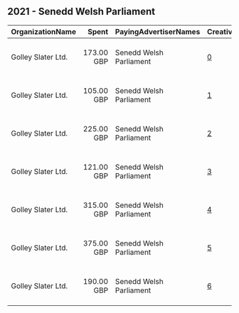 ## 2021 - Senedd Welsh Parliament 
|OrganizationName|Spent|PayingAdvertiserNames|CreativeUrls|Impressions|Genders|AgeBrackets|CountryCodes|BillingAddresses|CandidateBallotInformation|
|:---|---:|:---|:---|---:|:---|:---|:---|:---|:---|
|Golley Slater Ltd.|173.00 GBP|Senedd Welsh Parliament|[0](https://www.snap.com/political-ads/asset/17de848bcc497c0f1fc7879a40d7c1bca3ca5fc50c04bf0e33cfd9622e90e75b?mediaType=mp4)|62,155|||united kingdom|"Wharton Place, 13 Wharton Street,Cardiff,CF10 1GS,GB"||
|Golley Slater Ltd.|105.00 GBP|Senedd Welsh Parliament|[1](https://www.snap.com/political-ads/asset/f9f056a20d5e6be7c7c222995a4532abe041a083b27877027857a303d042e9d3?mediaType=mp4)|60,559||18-45|united kingdom|"Wharton Place, 13 Wharton Street,Cardiff,CF10 1GS,GB"||
|Golley Slater Ltd.|225.00 GBP|Senedd Welsh Parliament|[2](https://www.snap.com/political-ads/asset/056c52d51f836fd678364cd12350e74681e30437135b6f97672c959ed4b6c576?mediaType=mp4)|186,759||15+|united kingdom|"Wharton Place, 13 Wharton Street,Cardiff,CF10 1GS,GB"||
|Golley Slater Ltd.|121.00 GBP|Senedd Welsh Parliament|[3](https://www.snap.com/political-ads/asset/17de848bcc497c0f1fc7879a40d7c1bca3ca5fc50c04bf0e33cfd9622e90e75b?mediaType=mp4)|51,203|||united kingdom|"Wharton Place, 13 Wharton Street,Cardiff,CF10 1GS,GB"||
|Golley Slater Ltd.|315.00 GBP|Senedd Welsh Parliament|[4](https://www.snap.com/political-ads/asset/640f33f07e990befb3b480e146a5f0c49121dc9ce355269cff17c1fe1948e410?mediaType=mp4)|260,050||15-17|united kingdom|"Wharton Place, 13 Wharton Street,Cardiff,CF10 1GS,GB"||
|Golley Slater Ltd.|375.00 GBP|Senedd Welsh Parliament|[5](https://www.snap.com/political-ads/asset/056c52d51f836fd678364cd12350e74681e30437135b6f97672c959ed4b6c576?mediaType=mp4)|299,759||15+|united kingdom|"Wharton Place, 13 Wharton Street,Cardiff,CF10 1GS,GB"||
|Golley Slater Ltd.|190.00 GBP|Senedd Welsh Parliament|[6](https://www.snap.com/political-ads/asset/f9f056a20d5e6be7c7c222995a4532abe041a083b27877027857a303d042e9d3?mediaType=mp4)|109,768||18-45|united kingdom|"Wharton Place, 13 Wharton Street,Cardiff,CF10 1GS,GB"||
